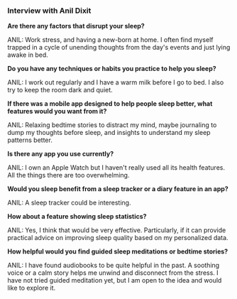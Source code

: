 ### Interview with Anil Dixit

**Are there any factors that disrupt your sleep?**

ANIL: Work stress, and having a new-born at home. I often find myself trapped in a cycle of unending thoughts from the day's events and just lying awake in bed.

**Do you have any techniques or habits you practice to help you sleep?**   

ANIL: I work out regularly and I have a warm milk before I go to bed. I also try to keep the room dark and quiet.

**If there was a mobile app designed to help people sleep better, what features would you want from it?**  

ANIL: Relaxing bedtime stories to distract my mind, maybe journaling to dump my thoughts before sleep, and insights to understand my sleep patterns better.

**Is there any app you use currently?**

ANIL: I own an Apple Watch but I haven't really used all its health features. All the things there are too overwhelming.

**Would you sleep benefit from a sleep tracker or a diary feature in an app?**

ANIL: A sleep tracker could be interesting.

**How about a feature showing sleep statistics?**

ANIL: Yes, I think that would be very effective. Particularly, if it can provide practical advice on improving sleep quality based on my personalized data.

**How helpful would you find guided sleep meditations or bedtime stories?**

ANIL: I have found audiobooks to be quite helpful in the past. A soothing voice or a calm story helps me unwind and disconnect from the stress. I have not tried guided meditation yet, but I am open to the idea and would like to explore it.